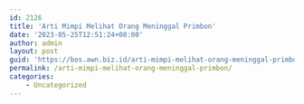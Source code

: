 ```yaml
---
id: 2126
title: 'Arti Mimpi Melihat Orang Meninggal Primbon'
date: '2023-05-25T12:51:24+00:00'
author: admin
layout: post
guid: 'https://bos.awn.biz.id/arti-mimpi-melihat-orang-meninggal-primbon/'
permalink: /arti-mimpi-melihat-orang-meninggal-primbon/
categories:
    - Uncategorized
---
```


